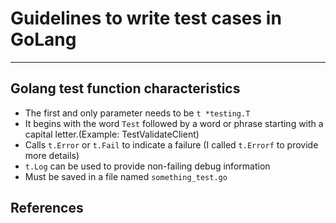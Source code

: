 # Guidelines to write test cases in GoLang #

- - - - 

## Golang test function characteristics ##
* The first and only parameter needs to be `t *testing.T`
* It begins with the word `Test` followed by a word or phrase starting with a capital letter.(Example: TestValidateClient)
* Calls `t.Error` or `t.Fail` to indicate a failure (I called `t.Errorf` to provide more details)
* `t.Log` can be used to provide non-failing debug information
* Must be saved in a file named `something_test.go`

## References ##
